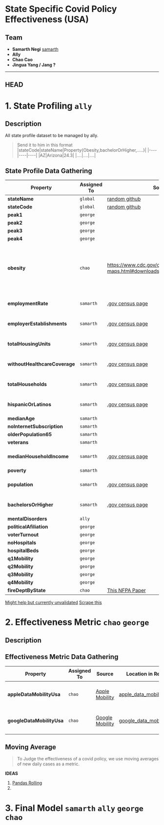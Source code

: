 # State Specific Covid Policy Effectiveness (USA)

## Team
- __Samarth Negi__ [samarth](https://github.com/tigboatnc)
- __Ally__
- __Chao Cao__
- __Jingua Yang / Jang ?__

------------ 

## HEAD 


#  1. State Profiling `ally`

## Description


All state profile dataset to be managed by ally. 
>Send it to him in this format 
>|stateCode|stateName|Property{Obesity,bachelorOrHigher,.....}|
>|----|----|----|
>|AZ|Arizona|24.3|
>|....|....|....|

## State Profile Data Gathering

|Property|Assigned To|Source|Location in Repository|Year|Status|Description|
|---|--|--|---|---|----|---|
| __stateName__|`global`|[random github](https://github.com/jasonong/List-of-US-States/blob/master/states.csv )|[us_states](datasets/us_states.csv)
| __stateCode__| `global`|[random github](https://github.com/jasonong/List-of-US-States/blob/master/states.csv )|[us_states](datasets/us_states.csv)
| __peak1__| `george`|
| __peak2__| `george`|
| __peak3__|`george`|
| __peak4__| `george`|
| __obesity__| `chao`|https://www.cdc.gov/obesity/data/prevalence-maps.html#downloads|[chao_obesity](datasets/chao_obesity.csv)|2020|Done|Prevalence of Self-Reported Obesity by State and Territory, BRFSS, 2020|
| __employmentRate__|`samarth`|[.gov census page](https://data.census.gov/cedsci/map?q=Total%20Population&tid=PEPPOP2019.PEPANNRES&cid=DATE_CODE&vintage=2019&layer=VT_2019_040_00_PP_D1)|[sam_censusdata_merged.csv](datasets/sam_censusdata_merged.csv)|2019|Scraped using Scraper|
| __employerEstablishments__|`samarth`|[.gov census page](https://data.census.gov/cedsci/map?q=Total%20Population&tid=PEPPOP2019.PEPANNRES&cid=DATE_CODE&vintage=2019&layer=VT_2019_040_00_PP_D1)|[sam_censusdata_merged.csv](datasets/sam_censusdata_merged.csv)|2019|Scraped using Scraper|
| __totalHousingUnits__|`samarth`|[.gov census page](https://data.census.gov/cedsci/map?q=Total%20Population&tid=PEPPOP2019.PEPANNRES&cid=DATE_CODE&vintage=2019&layer=VT_2019_040_00_PP_D1)|[sam_censusdata_merged.csv](datasets/sam_censusdata_merged.csv)|2019|Scraped using Scraper|
| __withoutHealthcareCoverage__|`samarth`|[.gov census page](https://data.census.gov/cedsci/map?q=Total%20Population&tid=PEPPOP2019.PEPANNRES&cid=DATE_CODE&vintage=2019&layer=VT_2019_040_00_PP_D1)|[sam_censusdata_merged.csv](datasets/sam_censusdata_merged.csv)|2019|Scraped using Scraper|
| __totalHouseholds__|`samarth`|[.gov census page](https://data.census.gov/cedsci/map?q=Total%20Population&tid=PEPPOP2019.PEPANNRES&cid=DATE_CODE&vintage=2019&layer=VT_2019_040_00_PP_D1)|[sam_censusdata_merged.csv](datasets/sam_censusdata_merged.csv)|2019|Scraped using Scraper|
| __hispanicOrLatinos__|`samarth`|[.gov census page](https://data.census.gov/cedsci/map?q=Total%20Population&tid=PEPPOP2019.PEPANNRES&cid=DATE_CODE&vintage=2019&layer=VT_2019_040_00_PP_D1)|[sam_censusdata_merged.csv](datasets/sam_censusdata_merged.csv)|2019|Scraped using Scraper|
| __medianAge__|`samarth`|
| __noInternetSubscription__|`samarth`|
| __olderPopulation65__|`samarth`|
| __veterans__|`samarth`|
| __medianHouseholdIncome__|`samarth`|[.gov census page](https://data.census.gov/cedsci/map?q=Total%20Population&tid=PEPPOP2019.PEPANNRES&cid=DATE_CODE&vintage=2019&layer=VT_2019_040_00_PP_D1)|[sam_censusdata_merged.csv](datasets/sam_censusdata_merged.csv)|2019|Scraped using Scraper|
| __poverty__|`samarth`|
| __population__|`samarth`|[.gov census page](https://data.census.gov/cedsci/map?q=Total%20Population&tid=PEPPOP2019.PEPANNRES&cid=DATE_CODE&vintage=2019&layer=VT_2019_040_00_PP_D1)|[sam_censusdata_merged.csv](datasets/sam_censusdata_merged.csv)|2019|Scraped using Scraper|
| __bachelorsOrHigher__|`samarth`|[.gov census page](https://data.census.gov/cedsci/map?q=Total%20Population&tid=PEPPOP2019.PEPANNRES&cid=DATE_CODE&vintage=2019&layer=VT_2019_040_00_PP_D1)|[sam_censusdata_merged.csv](datasets/sam_censusdata_merged.csv)|2019|Scraped using Scraper|
| __mentalDisorders__ |`ally`|
| __politicalAfiliation__|`george`|
| __voterTurnout__|`george`|
| __noHospitals__|`george`|
| __hospitalBeds__|`george`|
| __q1Mobility__|`george`|
| __q2Mobility__|`george`|
| __q3Mobility__|`george`|
| __q4Mobility__|`george`|
|__fireDeptByState__|`chao`|[This NFPA Paper](https://www.nfpa.org/-/media/Files/News-and-Research/Fire-statistics-and-reports/Emergency-responders/osNumberOfFireDeptInUS.ashx)|[chao_fire.csv](datasets/chao_fire.csv)|2017|


[Might help but currently unvalidated](https://www.ahd.com/state_statistics.html)
[Scrape this](https://data.census.gov/cedsci/profile?g=0400000US02)




# 2. Effectiveness Metric `chao` `george`

## Description

## Effectiveness Metric Data Gathering
|Property|Assigned To|Source|Location in Repository|Year|Status|Description|
|---|--|--|---|---|----|---|
| __appleDataMobilityUsa__|`chao`|[Apple Mobility](https://covid19.apple.com/mobility)|[apple_data_mobility.csv](datasets/apple_data_mobility.csv)|9 November 2021|Country Mobility by apple|
| __googleDataMobilityUsa__|`chao`|[Google Mobility](https://www.google.com/covid19/mobility/)|[google_data_mobility_usa.csv](datasets/google_data_mobility_usa.csv.zip)|9 November 2021|Country Mobility by google|

## Moving Average 
> To Judge the effectiveness of a covid policy, we use moving averages of new daily cases as a metric. 


__IDEAS__<br/>
1. [Pandas Rolling](https://pandas.pydata.org/docs/reference/api/pandas.DataFrame.rolling.html)
2. 


# 3. Final Model `samarth` `ally` `george` `chao`



<!-- ## Datasets  -->
<!-- | Dataset  | Location | Link |
| ------------- | ------------- |----|
| Covid Factors  | datasets/Conditions_Contributing_to_COVID-19_Deaths__by_State_and_Age__Provisional_2020-2021.csv  ||
|US States|datasets/us_states.csv|-->
